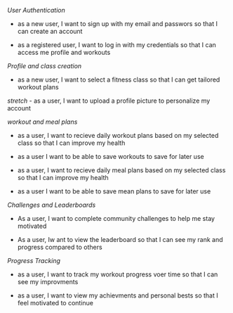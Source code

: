 *User Authentication*

- as a new user, I want to sign up with my email and passwors so that I can create an account

- as a registered user, I want to log in with my credentials so that I can access me profile and workouts

*Profile and class creation*

- as a new user, I want to select a fitness class so that I can get tailored workout plans

*stretch* - as a user, I want to upload a profile picture to personalize my account

*workout and meal plans*

- as a user, I want to recieve daily workout plans based on my selected class so that I can improve my health

- as a user I want to be able to save workouts to save for later use

- as a user, I want to recieve daily meal plans based on my selected class so that I can improve my health

- as a user I want to be able to save mean plans to save for later use

*Challenges and Leaderboards*

- As a user, I want to complete community challenges to help me stay motivated

- As a user, Iw ant to view the leaderboard so that I can see my rank and progress compared to others

*Progress Tracking*

- as a user, I want to track my workout progress voer time so that I can see my improvments

- as a user, I want to view my achievments and personal bests so that I feel motivated to continue

